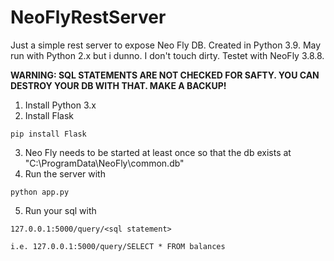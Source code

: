 # NeoFlyRestServer
Just a simple rest server to expose Neo Fly DB. Created in Python 3.9. May run with Python 2.x but i dunno. I don't touch dirty.
Testet with NeoFly 3.8.8.

<b>WARNING: SQL STATEMENTS ARE NOT CHECKED FOR SAFTY. YOU CAN DESTROY YOUR DB WITH THAT. MAKE A BACKUP!</b>

1. Install Python 3.x
2. Install Flask
```
pip install Flask
```
3. Neo Fly needs to be started at least once so that the db exists at "C:\ProgramData\NeoFly\common.db"
4. Run the server with
```
python app.py
```
5. Run your sql with
```
127.0.0.1:5000/query/<sql statement>

i.e. 127.0.0.1:5000/query/SELECT * FROM balances
```

